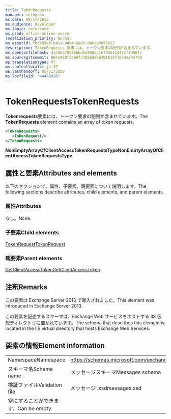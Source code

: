 ```yaml
---
title: TokenRequests
manager: sethgros
ms.date: 09/17/2015
ms.audience: Developer
ms.topic: reference
ms.prod: office-online-server
localization_priority: Normal
ms.assetid: fbab89e9-b41a-44c4-8ad3-d46aa8e56652
description: TokenRequests 要素には、トークン要求の配列が含まれています。
ms.openlocfilehash: d13d63709266bdba900ac16792611447cf1d90fc
ms.sourcegitcommit: 88ec988f2bb67c1866d06b361615f3674a24e795
ms.translationtype: MT
ms.contentlocale: ja-JP
ms.lasthandoff: 05/31/2020
ms.locfileid: "44468916"
---
```

# <a name="tokenrequests"></a><span data-ttu-id="62e02-103">TokenRequests</span><span class="sxs-lookup"><span data-stu-id="62e02-103">TokenRequests</span></span>

<span data-ttu-id="62e02-104">**Tokenrequests**要素には、トークン要求の配列が含まれています。</span><span class="sxs-lookup"><span data-stu-id="62e02-104">The **TokenRequests** element contains an array of token requests.</span></span> 
  
```XML
<TokenRequests>
   <TokenRequest/>
</TokenRequests>
```

 <span data-ttu-id="62e02-105">**NonEmptyArrayOfClientAccessTokenRequestsType**</span><span class="sxs-lookup"><span data-stu-id="62e02-105">**NonEmptyArrayOfClientAccessTokenRequestsType**</span></span>
## <a name="attributes-and-elements"></a><span data-ttu-id="62e02-106">属性と要素</span><span class="sxs-lookup"><span data-stu-id="62e02-106">Attributes and elements</span></span>

<span data-ttu-id="62e02-107">以下のセクションで、属性、子要素、親要素について説明します。</span><span class="sxs-lookup"><span data-stu-id="62e02-107">The following sections describe attributes, child elements, and parent elements.</span></span>
  
### <a name="attributes"></a><span data-ttu-id="62e02-108">属性</span><span class="sxs-lookup"><span data-stu-id="62e02-108">Attributes</span></span>

<span data-ttu-id="62e02-109">なし。</span><span class="sxs-lookup"><span data-stu-id="62e02-109">None.</span></span>
  
### <a name="child-elements"></a><span data-ttu-id="62e02-110">子要素</span><span class="sxs-lookup"><span data-stu-id="62e02-110">Child elements</span></span>

[<span data-ttu-id="62e02-111">TokenRequest</span><span class="sxs-lookup"><span data-stu-id="62e02-111">TokenRequest</span></span>](tokenrequest.md)
  
### <a name="parent-elements"></a><span data-ttu-id="62e02-112">親要素</span><span class="sxs-lookup"><span data-stu-id="62e02-112">Parent elements</span></span>

[<span data-ttu-id="62e02-113">GetClientAccessToken</span><span class="sxs-lookup"><span data-stu-id="62e02-113">GetClientAccessToken</span></span>](getclientaccesstoken.md)
  
## <a name="remarks"></a><span data-ttu-id="62e02-114">注釈</span><span class="sxs-lookup"><span data-stu-id="62e02-114">Remarks</span></span>

<span data-ttu-id="62e02-115">この要素は Exchange Server 2013 で導入されました。</span><span class="sxs-lookup"><span data-stu-id="62e02-115">This element was introduced in Exchange Server 2013.</span></span>
  
<span data-ttu-id="62e02-116">この要素を記述するスキーマは、Exchange Web サービスをホストする IIS 仮想ディレクトリに置かれています。</span><span class="sxs-lookup"><span data-stu-id="62e02-116">The schema that describes this element is located in the IIS virtual directory that hosts Exchange Web Services.</span></span>
  
## <a name="element-information"></a><span data-ttu-id="62e02-117">要素の情報</span><span class="sxs-lookup"><span data-stu-id="62e02-117">Element information</span></span>

|||
|:-----|:-----|
|<span data-ttu-id="62e02-118">Namespace</span><span class="sxs-lookup"><span data-stu-id="62e02-118">Namespace</span></span>  <br/> |https://schemas.microsoft.com/exchange/services/2006/messages  <br/> |
|<span data-ttu-id="62e02-119">スキーマ名</span><span class="sxs-lookup"><span data-stu-id="62e02-119">Schema name</span></span>  <br/> |<span data-ttu-id="62e02-120">メッセージスキーマ</span><span class="sxs-lookup"><span data-stu-id="62e02-120">Messages schema</span></span>  <br/> |
|<span data-ttu-id="62e02-121">検証ファイル</span><span class="sxs-lookup"><span data-stu-id="62e02-121">Validation file</span></span>  <br/> |<span data-ttu-id="62e02-122">メッセージ .xsd</span><span class="sxs-lookup"><span data-stu-id="62e02-122">messages.xsd</span></span>  <br/> |
|<span data-ttu-id="62e02-123">空にすることができます。</span><span class="sxs-lookup"><span data-stu-id="62e02-123">Can be empty</span></span>  <br/> ||
   

